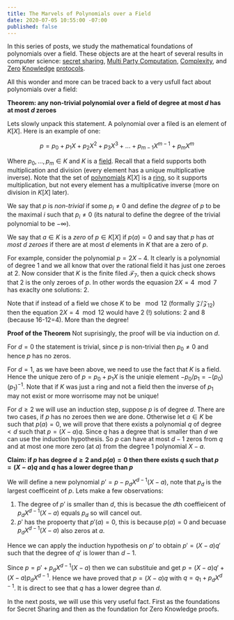 ```yaml
---
title: The Marvels of Polynomials over a Field
date: 2020-07-05 10:55:00 -07:00
published: false
---
```


In this series of posts, we study the mathematical foundations of polynomials over a field. These objects are at the heart of several results in computer science: [secret sharing](https://cs.jhu.edu/~sdoshi/crypto/papers/shamirturing.pdf),
[Multi Party Computation](https://eprint.iacr.org/2011/136.pdf), [Complexity](https://lance.fortnow.com/papers/files/ip.pdf), and [Zero](https://www.iacr.org/archive/asiacrypt2010/6477178/6477178.pdf) [Knowledge](https://cyber.biu.ac.il/event/the-9th-biu-winter-school-on-cryptography/) [protocols](https://eprint.iacr.org/2019/953.pdf).

All this wonder and more can be traced back to a very usfull fact about polynomials over a field:

**Theorem: any non-trivial polynomial over a field of degree at most $d$ has at most $d$ zeroes**

Lets slowly unpack this statement. A polynomial over a filed is an element of $K[X]$. Here is an example of one:

$$
p=p_0+p_1 X + p_2 X^2 + p_3 X^3 +...+ p_{m-1} X^{m-1} + p_m X^m
$$

Where $p_0,...,p_m \in K$ and $K$ is a [field](https://en.wikipedia.org/wiki/Field_(mathematics)). Recall that a field supports both multiplication and division (every element has a unique multiplicative inverse). Note that the set of [polynomials](https://en.wikipedia.org/wiki/Polynomial_ring) $K[X]$ is a [ring](https://en.wikipedia.org/wiki/Ring_(mathematics)), so it supports multiplication, but not every element has a multiplicative inverse (more on division in $K[X]$ later).

We say that $p$ is *non-trivial* if some $p_i \neq 0$ and define the *degree* of $p$ to be the maximal $i$ such that $p_i \neq 0$ (its natural to define the degree of the trivial polynomial to be $- \infty$).

We say that $a \in K$ is a *zero* of $p \in K[X]$ if $p(a)=0$ and say that $p$ has *at most $d$ zeroes* if there are at most $d$ elements in $K$ that are a zero of $p$.

For example, consider the polynomial $p=2X-4$. It clearly is a polynomial of degree 1 and we all know that over the rational field it has just one zeroes at 2.  Now consider that $K$ is the finite filed $\mathcal{F}_7$, then a quick check shows that $2$ is the only zeroes of $p$. In other words the equasion $2X=4 \mod 7$ has exaclty one solutions: $2$.


Note that if instead of a field we chose $K$ to be $\mod 12$ (formally $\mathcal{Z}/\mathcal{Z}_{12}$) then the equation $2X=4 \mod 12$ would have 2 (!) solutions: $2$ and $8$ (because 16-12=4). More than the degree!

**Proof of the Theorem**
Not suprisingly, the proof will be via induction on $d$. 

For $d=0$ the statement is trivial, since $p$ is non-trivial then $p_0 \neq 0$ and hence $p$ has no zeros.

For $d=1$, as we have been above, we need to use the fact that $K$ is a field. Hence the unique zero of $p=p_0+p_1 X$ is the uniqie element $-p_0/p_1 = -(p_0) (p_1)^{-1}$. Note that if $K$ was just a ring and not a field then the inverse of $p_1$ may not exist or more worrisome may not be unique!

For $d\geq 2$ we will use an induction step, suppose $p$ is of degree $d$. There are two cases, if $p$ has no zeroes then we are done. Otherwise let $a \in K$ be such that $p(a)=0$, we will prove that there exists a polynomial $q$ of degree $<d$ such that $p=(X-a) q$. Since $q$ has a degree that is smaller than $d$ we can use the induction hypothesis. So $p$ can have at most $d-1$ zeros from $q$ and at most one more zero (at $a$) from the degree 1 polynomial $X-a$.

**Claim: if $p$ has degree $d\ge2$ and $p(a)=0$ then there exists $q$ such that $p=(X-a)q$ and $q$ has a lower degree than $p$**

We will define a new polynomial $p' = p - p_d X^{d-1} (X-a)$, note that $p_d$ is the largest coefficeint of $p$. Lets make a few observations:
1. The degree of $p'$ is smaller than $d$, this is becasue the $d$th coeffieicent of $p_d X^{d-1} (X-a)$ equals $p_d$ so will cancel out.
2. $p'$ has the propoerty that $p'(a)=0$, this is because $p(a)=0$ and becuase $p_d X^{d-1} (X-a)$ also zeros at $a$.

Hence we can apply the induction hypothesis on $p'$ to obtain $p'=(X-a)q'$ such that the degree of $q'$ is lower than $d-1$.

Since $p=p'+ p_d X^{d-1} (X-a)$ then we can substituie and get $p= (X-a)q' + (X-a) p_d X^{d-1}$. Hence we have proved that $p= (X-a)q$ with $q=q_1+p_d X^{d-1}$. It is direct to see that $q$ has a lower degree than $d$.

In the next posts, we will use this very useful fact. First as the foundations for Secret Sharing and then as the foundation for Zero Knowledge proofs.







